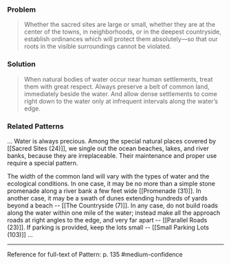 ### Problem
>Whether the sacred sites are large or small, whether they are at the center of the towns, in neighborhoods, or in the deepest countryside, establish ordinances which will protect them absolutely—so that our roots in the visible surroundings cannot be violated.

### Solution
>When natural bodies of water occur near human settlements, treat them with great respect. Always preserve a belt of common land, immediately beside the water. And allow dense settlements to come right down to the water only at infrequent intervals along the water’s edge.

### Related Patterns
... Water is always precious. Among the special natural places covered by [[Sacred Sites (24)]], we single out the ocean beaches, lakes, and river banks, because they are irreplaceable. Their maintenance and proper use require a special pattern.

The width of the common land will vary with the types of water and the ecological conditions. In one case, it may be no more than a simple stone promenade along a river bank a few feet wide [[Promenade (31)]]. In another case, it may be a swath of dunes extending hundreds of yards beyond a beach -- [[The Countryside (7)]]. In any case, do not build roads along the water within one mile of the water; instead make all the approach roads at right angles to the edge, and very far apart -- [[Parallel Roads (23)]]. If parking is provided, keep the lots small -- [[Small Parking Lots (103)]] ...

---
Reference for full-text of Pattern: p. 135 #medium-confidence 